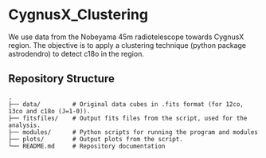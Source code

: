 # CygnusX_Clustering

We use data from the Nobeyama 45m radiotelescope towards CygnusX region. The objective is to apply a clustering technique (python package astrodendro) to detect c18o in the region.

## Repository Structure
```
.
├── data/         # Original data cubes in .fits format (for 12co, 13co and c18o (J=1-0)).
├── fitsfiles/    # Output fits files from the script, used for the analysis.
├── modules/      # Python scripts for running the program and modules
├── plots/        # Output plots from the script.
└── README.md     # Repository documentation
```